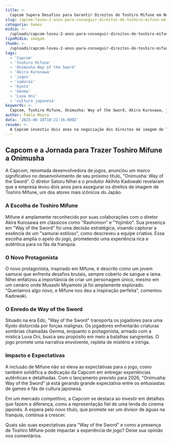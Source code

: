 ```yaml
---
title: >-
  Capcom Supera Desafios para Garantir Direitos de Toshiro Mifune em Novo Onimusha
slug: capcom-levou-2-anos-para-conseguir-direitos-de-toshiro-mifune-em-onimusha-way-of-the-sword
categoria: Games
midia: >-
  /uploads/capcom-levou-2-anos-para-conseguir-direitos-de-toshiro-mifune-em-onimusha-way-of-the-sword-thumb.jpeg
tipoMidia: imagem
thumb: >-
  /uploads/capcom-levou-2-anos-para-conseguir-direitos-de-toshiro-mifune-em-onimusha-way-of-the-sword-thumb.jpeg
tags:
  - 'Capcom'
  - 'Toshiro Mifune'
  - 'Onimusha Way of the Sword'
  - 'Akira Kurosawa'
  - 'jogos'
  - 'samurai'
  - 'Kyoto'
  - 'Genma'
  - 'Luva Oni'
  - 'cultura japonesa'
keywords: >-
  Capcom, Toshiro Mifune, Onimusha: Way of the Sword, Akira Kurosawa, jogos, samurai, Kyoto, Genma, Luva Oni, cultura japonesa
author: Pablo Moura
data: '2025-06-18T18:21:16.000Z'
resumo: >-
  A Capcom investiu dois anos na negociação dos direitos de imagem de Toshiro Mifune para o próximo jogo da franquia Onimusha, previsto para lançamento em 2026. A inclusão do lendário ator japonês promete trazer autenticidade e profundidade ao novo título.
---
```


## Capcom e a Jornada para Trazer Toshiro Mifune a Onimusha

A Capcom, renomada desenvolvedora de jogos, anunciou um marco significativo no desenvolvimento de seu próximo título, "Onimusha: Way of the Sword". O diretor Satoru Nihei e o produtor Akihito Kadowaki revelaram que a empresa levou dois anos para assegurar os direitos de imagem de Toshiro Mifune, um dos atores mais icônicos do Japão.

### A Escolha de Toshiro Mifune

Mifune é amplamente reconhecido por suas colaborações com o diretor Akira Kurosawa em clássicos como "Rashomon" e "Yojimbo". Sua presença em "Way of the Sword" foi uma decisão estratégica, visando capturar a essência de um "samurai estiloso", como descreveu a equipe criativa. Essa escolha amplia o apelo do jogo, prometendo uma experiência rica e autêntica para os fãs da franquia.

### O Novo Protagonista

O novo protagonista, inspirado em Mifune, é descrito como um jovem samurai que enfrenta desafios brutais, sempre coberto de sangue e lama. Nihei enfatizou a importância de criar um personagem único, mesmo em um cenário onde Musashi Miyamoto já foi amplamente explorado. "Queríamos algo novo, e Mifune nos deu a inspiração perfeita", comentou Kadowaki.

### O Enredo de Way of the Sword

Situado na era Edo, "Way of the Sword" transporta os jogadores para uma Kyoto distorcida por forças malignas. Os jogadores enfrentarão criaturas sombrias chamadas Genma, enquanto o protagonista, armado com a mística Luva Oni, busca seu propósito em meio a batalhas sangrentas. O jogo promete uma narrativa envolvente, repleta de mistério e intriga.

### Impacto e Expectativas

A inclusão de Mifune não só eleva as expectativas para o jogo, como também solidifica a dedicação da Capcom em entregar experiências autênticas e detalhadas. Com o lançamento previsto para 2026, "Onimusha: Way of the Sword" já está gerando grande expectativa entre os entusiastas de games e fãs de cultura japonesa.

Em um mercado competitivo, a Capcom se destaca ao investir em detalhes que fazem a diferença, como a representação fiel de uma lenda do cinema japonês. A espera pelo novo título, que promete ser um divisor de águas na franquia, continua a crescer.

Quais são suas expectativas para "Way of the Sword" e como a presença de Toshiro Mifune pode impactar a experiência de jogo? Deixe sua opinião nos comentários.